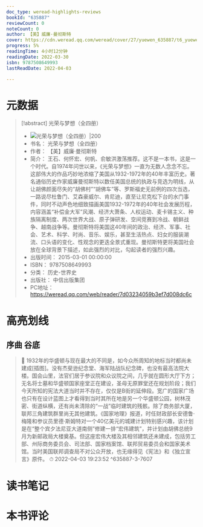 ```yaml
---
doc_type: weread-highlights-reviews
bookId: "635887"
reviewCount: 0
noteCount: 0
author: 【美】威廉·曼彻斯特
cover: https://cdn.weread.qq.com/weread/cover/27/yuewen_635887/t6_yuewen_6358871704703516.jpg
progress: 5%
readingTime: 4小时12分钟
readingDate: 2022-03-30
isbn: 9787508649993
lastReadDate: 2022-04-03

---
```

# 元数据
> [!abstract] 光荣与梦想（全四册）
> - ![ 光荣与梦想（全四册）|200](https://cdn.weread.qq.com/weread/cover/27/yuewen_635887/t6_yuewen_6358871704703516.jpg)
> - 书名： 光荣与梦想（全四册）
> - 作者： 【美】威廉·曼彻斯特
> - 简介： 王石、何怀宏、何帆、俞敏洪激荡推荐。这不是一本书，这是一个时代。自1974年问世以来，《光荣与梦想》一直为无数人念念不忘。这部伟大的作品巧妙地浓缩了美国从1932-1972年的40年丰富历史。著名通俗历史作家威廉曼彻斯特以数任美国总统的执政与竞选为明线，从让胡佛颜面尽失的“胡佛村”“胡佛车”等、罗斯福史无前例的四次当选，一路说尽杜鲁门、艾森豪威尔、肯尼迪，直至让尼克松下台的水门事件，同时不动声色地细致描画美国1932-1972年的40年社会发展历程，内容涵盖“补偿金大军”风潮、经济大萧条、人权运动、麦卡锡主义、种族隔离制度、两次世界大战、原子弹研发、空间竞赛到冷战、朝鲜战争、越南战争等。曼彻斯特将美国这40年间的政治、经济、军事、社会、艺术、科学、时尚、音乐、娱乐，甚至生活热点、妇女的服装潮流、口头语的变化、性观念的更迭全景式重现。曼彻斯特更将美国社会放在全球背景下描述，如此强烈的对比，勾起读者的强烈兴趣。
> - 出版时间： 2015-03-01 00:00:00
> - ISBN： 9787508649993
> - 分类： 历史-世界史
> - 出版社： 中信出版集团
> - PC地址：https://weread.qq.com/web/reader/7d03234059b3ef7d008dc6c

# 高亮划线

## 序曲 谷底

> 📌 1932年的华盛顿与现在最大的不同是，如今众所周知的地标当时都尚未建成[插图]。没有杰斐逊纪念堂、海军陆战队纪念碑，也没有最高法院大楼。国会山里，法官们居于参议院和众议院之间，几乎就在圆形大厅下方；无名将士墓和华盛顿国家座堂正在建设，圣母无原罪堂还在规划阶段；我们今天所知的宪法大道当时并不存在，仅仅是B街的延伸段。宽广的国家广场也只有在设计蓝图上才看得到当时其所在地是另一个华盛顿公园，树林茂密、街道纵横，还有尚未清除的“一战”临时建筑的残骸。除了商务部大厦，联邦三角建筑群里尚无其他建筑。《国家地理》报道，时任财政部长安德鲁·梅隆和参议员里德·斯姆特对一个40亿美元的城建计划特别感兴趣，该计划是在“整个宾夕法尼亚大道南侧”修建一排“宏伟建筑”，并计划由胡佛总统9月为新邮政局大楼奠基。但这座宏伟大楼及其相邻建筑还未建成，包括劳工部、州际商务委员会、司法部、国家档案馆、联邦贸易委员会和国家美术馆。当时美国联邦调查局不对公众开放，也无缘得见《宪法》和《独立宣言》原件。 
> ⏱ 2022-04-03 19:23:52 ^635887-3-7607

# 读书笔记

# 本书评论


